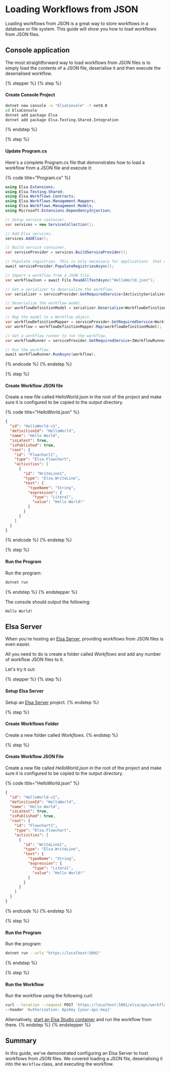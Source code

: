 # Loading Workflows from JSON

Loading workflows from JSON is a great way to store workflows in a database or file system. This guide will show you how to load workflows from JSON files.

## Console application <a href="#console-application" id="console-application"></a>

The most straightforward way to load workflows from JSON files is to simply load the contents of a JSON file, deserialise it and then execute the deserialised workflow.

{% stepper %}
{% step %}
#### Create Console Project

```bash
dotnet new console -n "ElsaConsole" -f net8.0
cd ElsaConsole
dotnet add package Elsa
dotnet add package Elsa.Testing.Shared.Integration
```
{% endstep %}

{% step %}
#### Update Program.cs

Here's a complete Program.cs file that demonstrates how to load a workflow from a JSON file and execute it:

{% code title="Program.cs" %}
```csharp
using Elsa.Extensions;
using Elsa.Testing.Shared;
using Elsa.Workflows.Contracts;
using Elsa.Workflows.Management.Mappers;
using Elsa.Workflows.Management.Models;
using Microsoft.Extensions.DependencyInjection;

// Setup service container.
var services = new ServiceCollection();

// Add Elsa services.
services.AddElsa();

// Build service container.
var serviceProvider = services.BuildServiceProvider();

// Populate registries. This is only necessary for applications  that are not using hosted services.
await serviceProvider.PopulateRegistriesAsync();

// Import a workflow from a JSON file.
var workflowJson = await File.ReadAllTextAsync("HelloWorld.json");

// Get a serializer to deserialize the workflow.
var serializer = serviceProvider.GetRequiredService<IActivitySerializer>();

// Deserialize the workflow model.
var workflowDefinitionModel = serializer.Deserialize<WorkflowDefinitionModel>(workflowJson);

// Map the model to a Workflow object.
var workflowDefinitionMapper = serviceProvider.GetRequiredService<WorkflowDefinitionMapper>();
var workflow = workflowDefinitionMapper.Map(workflowDefinitionModel);

// Get a workflow runner to run the workflow.
var workflowRunner = serviceProvider.GetRequiredService<IWorkflowRunner>();

// Run the workflow.
await workflowRunner.RunAsync(workflow);
```
{% endcode %}
{% endstep %}

{% step %}
#### Create Workflow JSON file

Create a new file called HelloWorld.json in the root of the project and make sure it is configured to be copied to the output directory.

{% code title="HelloWorld.json" %}
```json
{
  "id": "HelloWorld-v1",
  "definitionId": "HelloWorld",
  "name": "Hello World",
  "isLatest": true,
  "isPublished": true,
  "root": {
    "id": "Flowchart1",
    "type": "Elsa.Flowchart",
    "activities": [
      {
        "id": "WriteLine1",
        "type": "Elsa.WriteLine",
        "text": {
          "typeName": "String",
          "expression": {
            "type": "Literal",
            "value": "Hello World!"
          }
        }
      }
    ]
  }
}
```
{% endcode %}
{% endstep %}

{% step %}
#### Run the Program

Run the program:

```bash
dotnet run
```
{% endstep %}
{% endstepper %}

The console should output the following:

```
Hello World!
```

## Elsa Server

When you're hosting an [Elsa Server](../application-types/elsa-server.md), providing workflows from JSON files is even easier.

All you need to do is create a folder called _Workflows_ and add any number of workflow JSON files to it.

Let's try it out:

{% stepper %}
{% step %}
#### Setup Elsa Server

Setup an [Elsa Server](../application-types/elsa-server.md) project.
{% endstep %}

{% step %}
#### Create Workflows Folder

Create a new folder called _Workflows_.
{% endstep %}

{% step %}
#### Create Workflow JSON File

Create a new file called _HelloWorld.json_ in the root of the project and make sure it is configured to be copied to the output directory.

{% code title="HelloWorld.json" %}
```json
{
  "id": "HelloWorld-v1",
  "definitionId": "HelloWorld",
  "name": "Hello World",
  "isLatest": true,
  "isPublished": true,
  "root": {
    "id": "Flowchart1",
    "type": "Elsa.Flowchart",
    "activities": [
      {
        "id": "WriteLine1",
        "type": "Elsa.WriteLine",
        "text": {
          "typeName": "String",
          "expression": {
            "type": "Literal",
            "value": "Hello World!"
          }
        }
      }
    ]
  }
}
```
{% endcode %}
{% endstep %}

{% step %}
#### Run the Program

Run the program:

```bash
dotnet run --urls "https://localhost:5001"
```
{% endstep %}

{% step %}
#### Run the Workflow

Run the workflow using the following curl:

```bash
curl --location --request POST 'https://localhost:5001/elsa/api/workflow-definitions/HelloWorld/execute' \
--header 'Authorization: ApiKey {your-api-key}'
```

Alternatively, [start an Elsa Studio container](../getting-started/containers/docker.md#elsa-studio) and run the workflow from there.
{% endstep %}
{% endstepper %}

## Summary <a href="#summary" id="summary"></a>

In this guide, we've demonstrated configuring an Elsa Server to host workflows from JSON files. We covered loading a JSON file, deserialising it into the `Workflow` class, and executing the workflow.
